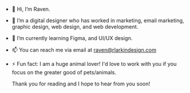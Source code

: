 - 👋 Hi, I’m Raven.
- 👀 I’m a digital designer who has worked in marketing, email marketing, graphic design, web design, and web development.
- 🌱 I’m currently learning Figma, and UI/UX design.
- 📫 You can reach me via email at raven@rlarkindesign.com
- ⚡ Fun fact: I am a huge animal lover! I'd love to work with you if you focus on the greater good of pets/animals.

  Thank you for reading and I hope to hear from you soon!

<!---
RL-Design8/RL-Design8 is a ✨ special ✨ repository because its `README.md` (this file) appears on your GitHub profile.
You can click the Preview link to take a look at your changes.
--->
